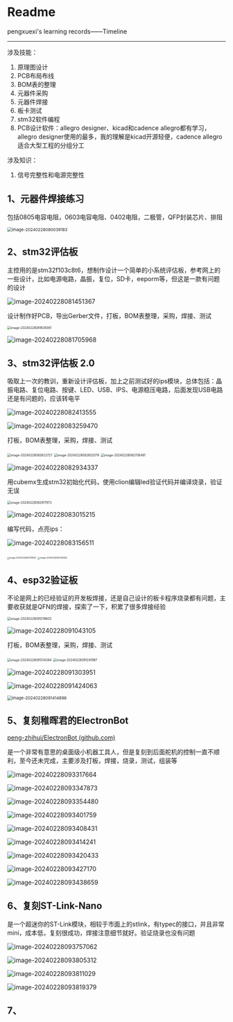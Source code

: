 # Readme

pengxuexi's learning records——Timeline

---

涉及技能：

1. 原理图设计
2. PCB布局布线
3. BOM表的整理
4. 元器件采购
5. 元器件焊接
6. 板卡测试
7. stm32软件编程
8. PCB设计软件：allegro designer、kicad和cadence allegro都有学习，allegro designer使用的最多，我的理解是kicad开源轻便，cadence allegro适合大型工程的分组分工

涉及知识：

1. 信号完整性和电源完整性

## 1、元器件焊接练习

包括0805电容电阻，0603电容电阻、0402电阻，二极管，QFP封装芯片、排阻

<img src="Readme.assets/image-20240228080039183.png" alt="image-20240228080039183" style="zoom:67%;" />

## 2、stm32评估板

主控用的是stm32f103c8t6，想制作设计一个简单的小系统评估板，参考网上的一些设计，比如电源电路，晶振，复位，SD卡，eeporm等，但这是一款有问题的设计

![image-20240228081451367](Readme.assets/image-20240228081451367.png)

设计制作好PCB，导出Gerber文件，打板，BOM表整理，采购，焊接、测试

<img src="Readme.assets/image-20240228081639361.png" alt="image-20240228081639361" style="zoom: 50%;" />

![image-20240228081705968](Readme.assets/image-20240228081705968.png)

## 3、stm32评估板 2.0

吸取上一次的教训，重新设计评估板，加上之前测试好的ips模块，总体包括：晶振电路、复位电路、按键、LED、USB、IPS、电源稳压电路，后面发现USB电路还是有问题的，应该转电平

![image-20240228082413555](Readme.assets/image-20240228082413555.png)

![image-20240228083259470](Readme.assets/image-20240228083259470.png)

打板，BOM表整理，采购，焊接、测试

<img src="Readme.assets/image-20240228082622727.png" alt="image-20240228082622727" style="zoom: 50%;" />

<img src="Readme.assets/image-20240228082652079.png" alt="image-20240228082652079" style="zoom:50%;" />

<img src="Readme.assets/image-20240228082708481.png" alt="image-20240228082708481" style="zoom: 50%;" />

![image-20240228082934337](Readme.assets/image-20240228082934337.png)

用cubemx生成stm32初始化代码，使用clion编辑led验证代码并编译烧录，验证无误

<img src="Readme.assets/image-20240228082917973.png" alt="image-20240228082917973" style="zoom: 50%;" />

![image-20240228083015215](Readme.assets/image-20240228083015215.png)

编写代码，点亮ips：

![image-20240228083156511](Readme.assets/image-20240228083156511.png)

<img src="Readme.assets/image-20240228083118164.png" alt="image-20240228083118164" style="zoom: 33%;" />

<img src="Readme.assets/image-20240228083126820.png" alt="image-20240228083126820" style="zoom: 33%;" />

## 4、esp32验证板

不论是网上的已经验证的开发板焊接，还是自己设计的板卡程序烧录都有问题，主要收获就是QFN的焊接，探索了一下，积累了很多焊接经验

<img src="Readme.assets/image-20240228091219603.png" alt="image-20240228091219603" style="zoom: 50%;" />

![image-20240228091043105](Readme.assets/image-20240228091043105.png)

打板，BOM表整理，采购，焊接、测试

<img src="Readme.assets/image-20240228091314384.png" alt="image-20240228091314384" style="zoom:50%;" />

<img src="Readme.assets/image-20240228091241987.png" alt="image-20240228091241987" style="zoom:50%;" />

![image-20240228091303951](Readme.assets/image-20240228091303951.png)

![image-20240228091424063](Readme.assets/image-20240228091424063.png)

<img src="Readme.assets/image-20240228091414896.png" alt="image-20240228091414896" style="zoom:67%;" />

## 5、复刻稚晖君的ElectronBot

[peng-zhihui/ElectronBot (github.com)](https://github.com/peng-zhihui/ElectronBot)

是一个非常有意思的桌面级小机器工具人，但是复刻到后面舵机的控制一直不顺利，至今还未完成，主要涉及打板，焊接，烧录，测试，组装等

![image-20240228093317664](Readme.assets/image-20240228093317664.png)

![image-20240228093347873](Readme.assets/image-20240228093347873.png)

![image-20240228093354480](Readme.assets/image-20240228093354480.png)

![image-20240228093401759](Readme.assets/image-20240228093401759.png)

![image-20240228093408431](Readme.assets/image-20240228093408431.png)

![image-20240228093414241](Readme.assets/image-20240228093414241.png)

![image-20240228093420433](Readme.assets/image-20240228093420433.png)

![image-20240228093427170](Readme.assets/image-20240228093427170.png)

![image-20240228093438659](Readme.assets/image-20240228093438659.png)

## 6、复刻ST-Link-Nano

是一个超迷你的ST-Link模块，相较于市面上的stlink，有typec的接口，并且非常mini，成本低，复刻很成功，焊接注意细节就好。验证烧录也没有问题

![image-20240228093757062](Readme.assets/image-20240228093757062.png)

![image-20240228093805312](Readme.assets/image-20240228093805312.png)

![image-20240228093811029](Readme.assets/image-20240228093811029.png)

![image-20240228093819379](Readme.assets/image-20240228093819379.png)

## 7、



































